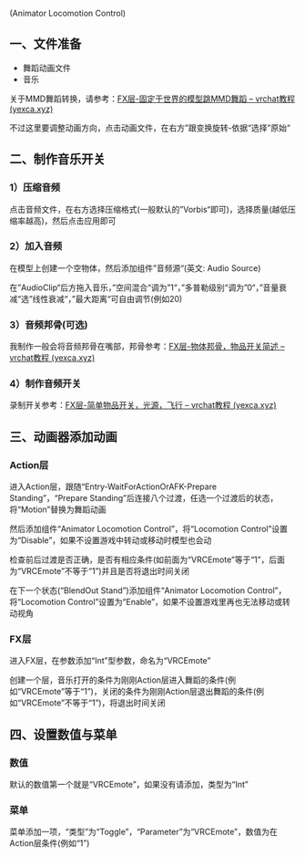 (Animator Locomotion Control)

## 一、文件准备

- 舞蹈动画文件
- 音乐

关于MMD舞蹈转换，请参考：[FX层-固定于世界的模型跳MMD舞蹈 – vrchat教程 (yexca.xyz)](https://vrchat.yexca.xyz/?p=108)

不过这里要调整动画方向，点击动画文件，在右方”跟变换旋转-依据“选择”原始“

## 二、制作音乐开关

### 1）压缩音频

点击音频文件，在右方选择压缩格式(一般默认的”Vorbis“即可)，选择质量(越低压缩率越高)，然后点击应用即可

### 2）加入音频

在模型上创建一个空物体，然后添加组件”音频源“(英文: Audio Source)

在”AudioClip“后方拖入音乐，”空间混合“调为”1“，”多普勒级别“调为”0“，”音量衰减“选”线性衰减“，”最大距离“可自由调节(例如20)

### 3）音频邦骨(可选)

我制作一般会将音频邦骨在嘴部，邦骨参考：[FX层-物体邦骨，物品开关简述 – vrchat教程 (yexca.xyz)](https://vrchat.yexca.xyz/?p=75)

### 4）制作音频开关

录制开关参考：[FX层-简单物品开关，光源，飞行 – vrchat教程 (yexca.xyz)](https://vrchat.yexca.xyz/?p=70)

## 三、动画器添加动画

### Action层

进入Action层，跟随“Entry-WaitForActionOrAFK-Prepare Standing”，“Prepare Standing”后连接八个过渡，任选一个过渡后的状态，将“Motion”替换为舞蹈动画

然后添加组件“Animator Locomotion Control”，将“Locomotion Control”设置为“Disable”，如果不设置游戏中转动或移动时模型也会动

检查前后过渡是否正确，是否有相应条件(如前面为“VRCEmote”等于“1”，后面为“VRCEmote”不等于“1”)并且是否将退出时间关闭

在下一个状态(“BlendOut Stand”)添加组件“Animator Locomotion Control”，将“Locomotion Control”设置为“Enable”，如果不设置游戏里再也无法移动或转动视角

### FX层

进入FX层，在参数添加“Int”型参数，命名为“VRCEmote”

创建一个层，音乐打开的条件为刚刚Action层进入舞蹈的条件(例如“VRCEmote”等于“1”)，关闭的条件为刚刚Action层退出舞蹈的条件(例如“VRCEmote”不等于“1”)，将退出时间关闭

## 四、设置数值与菜单

### 数值

默认的数值第一个就是“VRCEmote”，如果没有请添加，类型为“Int”

### 菜单

菜单添加一项，“类型”为“Toggle”，“Parameter”为“VRCEmote”，数值为在Action层条件(例如“1”)